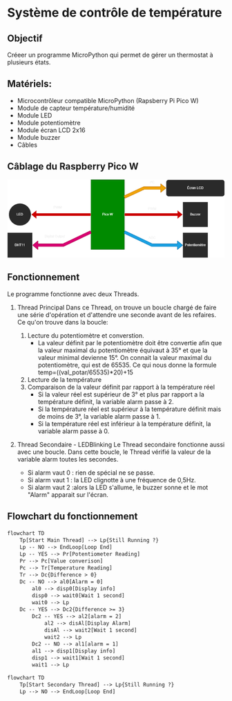 # Système de contrôle de température
## Objectif
Créeer un programme MicroPython qui permet de gérer un thermostat à plusieurs états.

## Matériels:
* Microcontrôleur compatible MicroPython (Rapsberry Pi Pico W)
* Module de capteur température/humidité
* Module LED
* Module potentiomètre
* Module écran LCD 2x16
* Module buzzer
* Câbles

## Câblage du Raspberry Pico W
![cablage_LCD](Images/cablage.png)

## Fonctionnement
Le programme fonctionne avec deux Threads.
1. Thread Principal
    Dans ce Thread, on trouve un boucle chargé de faire une série d'opération et d'attendre une seconde avant de les refaires.
    Ce qu'on trouve dans la boucle:
    1. Lecture du potentiomètre et converstion.
        * La valeur définit par le potentiomètre doit être convertie afin que la valeur maximal du potentiomètre équivaut à 35° et que la valeur minimal devienne 15°.
        On connait la valeur maximal du potentiomètre, qui est de 65535. 
        Ce qui nous donne la formule temp=((val_potar/65535)*20)+15
    2. Lecture de la température
    3. Comparaison de la valeur définit par rapport à la température réel
        * Si la valeur réel est supérieur de 3° et plus par rapport a la température définit, la variable alarm passe à 2.
        * Si la température réel est supérieur à la température définit mais de moins de 3°, la variable alarm passe à 1.
        * Si la température réel est inférieur à la température définit, la variable alarm passe à 0.


2. Thread Secondaire - LEDBlinking
    Le Thread secondaire fonctionne aussi avec une boucle. Dans cette boucle, le Thread vérifié la valeur de la variable alarm toutes les secondes.
    * Si alarm vaut 0 : rien de spécial ne se passe.
    * Si alarm vaut 1 : la LED clignotte à une fréquence de 0,5Hz. 
    * Si alarm vaut 2 :alors la LED s'allume, le buzzer sonne et le mot "Alarm" apparait sur l'écran.

## Flowchart du fonctionnement
```mermaid
flowchart TD
    Tp[Start Main Thread] --> Lp{Still Running ?}
    Lp -- NO --> EndLoop[Loop End]
    Lp -- YES --> Pr[Potentiometer Reading]
    Pr --> Pc[Value converison]
    Pc --> Tr[Temperature Reading]
    Tr --> Dc{Difference > 0}
    Dc -- NO --> al0[Alarm = 0]
        al0 --> disp0[Display info]
        disp0 --> wait0[Wait 1 second]
        wait0 --> Lp
    Dc -- YES --> Dc2{Difference >= 3}
        Dc2 -- YES --> al2[alarm = 2]
            al2 --> disAl[Display Alarm]
            disAl --> wait2[Wait 1 second]
            wait2 --> Lp
        Dc2 -- NO --> al1[alarm = 1]
        al1 --> disp1[Display info]
        disp1 --> wait1[Wait 1 second]
        wait1 --> Lp    
```

```mermaid
flowchart TD
    Tp[Start Secondary Thread] --> Lp{Still Running ?}
    Lp --> NO --> EndLoop[Loop End]
```
    